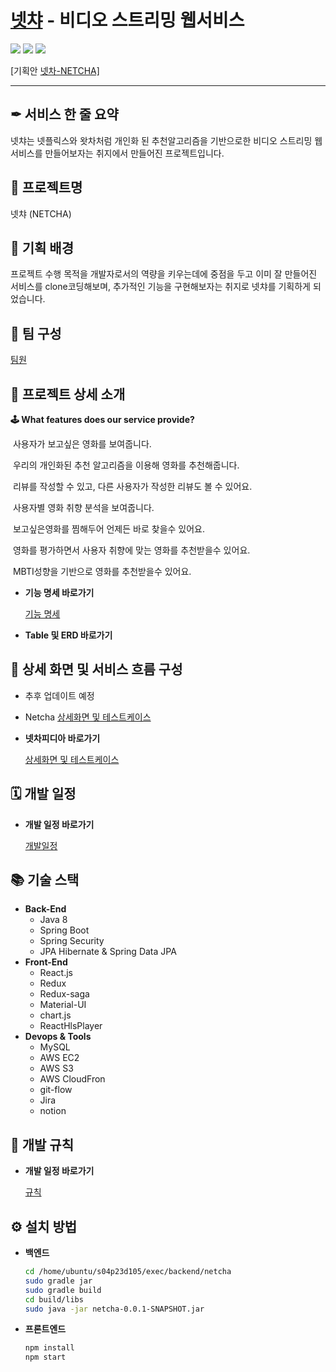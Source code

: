# [넷챠](https://lab.ssafy.com/s04-bigdata-sub2/s04p23d105) - 비디오 스트리밍 웹서비스  

 ![](https://badgen.net/gitlab/last-commit/gitlab-org/gitlab-development-kit) ![](https://badgen.net/gitlab/contributors/graphviz/graphviz) ![](https://badgen.net/gitlab/license/gitlab-org/omnibus-gitlab)

[기획안 [넷차-NETCHA\]](https://www.notion.so/NETCHA-72ed718f85484ea88000e5e69d0e089d)

------

## ✒ 서비스 한 줄 요약

넷챠는 넷플릭스와 왓차처럼 개인화 된 추천알고리즘을 기반으로한 비디오 스트리밍 웹서비스를 만들어보자는 취지에서 만들어진 프로젝트입니다.



## 🎫 프로젝트명

넷챠 (NETCHA)



## 📖 기획 배경

프로젝트 수행 목적을 개발자로서의 역량을 키우는데에 중점을 두고 이미 잘 만들어진 서비스를 clone코딩해보며, 추가적인 기능을 구현해보자는 취지로 넷챠를 기획하게 되었습니다.



## 👥 팀 구성

[팀원](https://www.notion.so/3ec126c165b34b9da24507dbb7b2e149)



## 📑 프로젝트 상세 소개

**🕹 What features does our service provide?**

​	사용자가 보고싶은 영화를 보여줍니다. 

​	우리의 개인화된 추천 알고리즘을 이용해 영화를 추천해줍니다. 

​	리뷰를 작성할 수 있고, 다른 사용자가 작성한 리뷰도 볼 수 있어요. 

​	사용자별 영화 취향 분석을 보여줍니다.

​	보고싶은영화를 찜해두어 언제든 바로 찾을수 있어요.

​	영화를 평가하면서 사용자 취향에 맞는 영화를 추천받을수 있어요.

​	MBTI성향을 기반으로 영화를 추천받을수 있어요.

- **기능 명세 바로가기**

  [기능 명세](https://www.notion.so/4ec97bb09b314fd29ef90ff0e13d31a3)

- **Table 및 ERD 바로가기**

  

## 🔎 상세 화면 및 서비스 흐름 구성

- 추후 업데이트 예정

- Netcha
 [상세화면 및 테스트케이스](https://www.notion.so/bd8693c94a1d4ce4a826cd55bea22302)


- **넷차피디아 바로가기**

  [상세화면 및 테스트케이스](https://www.notion.so/bd8693c94a1d4ce4a826cd55bea22302)

## 🗓️ 개발 일정

- **개발 일정 바로가기**

  [개발일정](https://www.notion.so/583dbaed2966424989dbe030a35ce373)

## 📚 기술 스택

- **Back-End**
  - Java 8
  - Spring Boot
  - Spring Security
  - JPA Hibernate & Spring Data JPA
- **Front-End**
  - React.js
  - Redux
  - Redux-saga
  - Material-UI
  - chart.js
  - ReactHlsPlayer
- **Devops & Tools**
  - MySQL
  - AWS EC2
  - AWS S3
  - AWS CloudFron
  - git-flow
  - Jira
  - notion

## 🎲 개발 규칙

- **개발 일정 바로가기**

  [규칙](https://www.notion.so/ef4e38f64d1f4db39ab3270333118876)

## ⚙ 설치 방법
- **백엔드**

  ```bash
  cd /home/ubuntu/s04p23d105/exec/backend/netcha
  sudo gradle jar
  sudo gradle build
  cd build/libs
  sudo java -jar netcha-0.0.1-SNAPSHOT.jar
  ```

- **프론트엔드**

  ```bash
  npm install
  npm start
  ```

  

  

  
